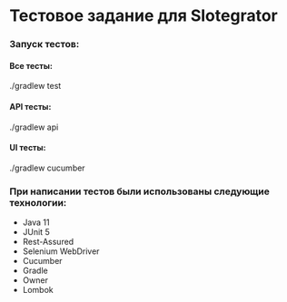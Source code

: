 # Тестовое задание для Slotegrator

### Запуск тестов:

#### Все тесты:
./gradlew test

#### API тесты:
./gradlew api

#### UI тесты:
./gradlew cucumber

### При написании тестов были использованы следующие технологии:
- Java 11
- JUnit 5
- Rest-Assured
- Selenium WebDriver
- Cucumber
- Gradle
- Owner
- Lombok